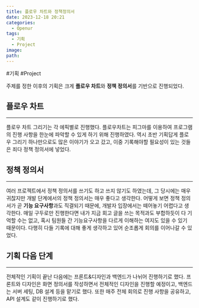 ```yaml
---
title: 플로우 차트와 정책정의서
date: 2023-12-18 20:21
categories:
  - Openur
tags:
  - 기획
  - Project
image: 
path:
---
```

#기획 #Project 

주제를 정한 이후의 기획은 크게 **플로우 차트**와 **정책 정의서**를 기반으로 진행되었다.

## 플로우 차트
---
플로우 차트 그리기는 각 에픽별로 진행했다. 플로우차트는 피그마를 이용하여 프로그램의 진행 사항을 한눈에 파악할 수 있게 하기 위해 진행하였다. 역시 초반 기획답게 플로우 그리기 하나만으로도 많은 이야기가 오고 갔고, 이중 기록해야할 필요성이 있는 것들은 죄다 정책 정의서에 넣었다.

## 정책 정의서
---
여러 프로젝트에서 정책 정의서를 쓰기도 하고 쓰지 않기도 하였는데, 그 당시에는 매우 귀찮지만 개발 단계에서의 정책 정의서는 매우 좋다고 생각한다. 어떻게 보면 정책 정의서가 곧 **기능 요구사항**과도 직결되기 때문에, 개발자 입장에서는 떼어놓기 어렵다고 생각한다. 매일 구두로만 진행한다면 내가 지금 회고 글을 쓰는 목적과도 부합하듯이 다 기억할 수는 없고, 혹시 팀원들 간 기능요구사항을 다르게 이해하는 여지도 있을 수 있기 때문이다. 다행히 다들 기록에 대해 좋게 생각하고 있어 순조롭게 회의를 이어나갈 수 있었다.

## 기획 다음 단계
---
전체적인 기획이 끝난 다음에는 프론트&디자인과 백엔드가 나뉘어 진행하기로 했다. 프론트와 디자인은 화면 정의서를 작성하면서 전체적인 디자인을 진행할 예정이고, 백엔드는 서버 세팅, DB 설계 등을 맡기로 했다. 또한 매주 전체 회의로 진행 사항을 공유하고, API 설계도 같이 진행하기로 했다.